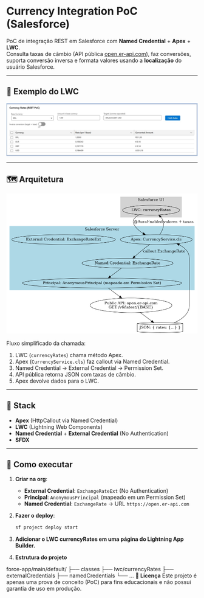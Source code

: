 # Currency Integration PoC (Salesforce)

PoC de integração REST em Salesforce com **Named Credential** + **Apex** + **LWC**.  
Consulta taxas de câmbio (API pública [open.er-api.com](https://open.er-api.com)), faz conversões, suporta conversão inversa e formata valores usando a **localização** do usuário Salesforce.

---

## 📸 Exemplo do LWC

![Currency Rates LWC](docs/lwc-example.png)

---

## 🗺️ Arquitetura

![Arquitetura da integração](docs/arquitetura_currency_poc.png)

Fluxo simplificado da chamada:
1. LWC (`currencyRates`) chama método Apex.
2. Apex (`CurrencyService.cls`) faz callout via Named Credential.
3. Named Credential → External Credential → Permission Set.
4. API pública retorna JSON com taxas de câmbio.
5. Apex devolve dados para o LWC.
---

## 🔧 Stack

- **Apex** (HttpCallout via Named Credential)
- **LWC** (Lightning Web Components)
- **Named Credential** + **External Credential** (No Authentication)
- **SFDX**

---

## 🚀 Como executar

1. **Criar na org**:
   - **External Credential**: `ExchangeRateExt` (No Authentication)
   - **Principal**: `AnonymousPrincipal` (mapeado em um Permission Set)
   - **Named Credential**: `ExchangeRate` → URL `https://open.er-api.com`

2. **Fazer o deploy**:
   ```bash
   sf project deploy start

3. **Adicionar o LWC currencyRates em uma página do Lightning App Builder.**

4. **Estrutura do projeto**

force-app/main/default/
├── classes
├── lwc/currencyRates
├── externalCredentials
├── namedCredentials
└── ...
📜 **Licença**
Este projeto é apenas uma prova de conceito (PoC) para fins educacionais e não possui garantia de uso em produção.